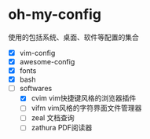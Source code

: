 # oh-my-config

使用的包括系统、桌面、软件等配置的集合

- [x] vim-config
- [x] awesome-config
- [x] fonts
- [x] bash
- [ ] softwares
  - [x] cvim vim快捷键风格的浏览器插件
  - [ ] vifm vim风格的字符界面文件管理器
  - [ ] zeal 文档查询
  - [ ] zathura PDF阅读器
